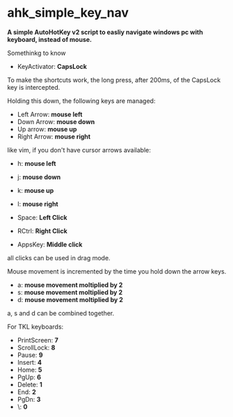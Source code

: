 # ahk_simple_key_nav
<b>A simple AutoHotKey v2 script to easliy navigate windows pc with keyboard, instead of mouse.</b>

Somethinkg to know

- KeyActivator: <b>CapsLock</b>

To make the shortcuts work, the long press, after 200ms, of the CapsLock key is intercepted.

Holding this down, the following keys are managed:

- Left Arrow: <b>mouse left</b>
- Down Arrow: <b>mouse down</b>
- Up arrow: <b>mouse up</b>
- Right Arrow: <b>mouse right</b>

like vim, if you don't have cursor arrows available:
- h: <b>mouse left</b>
- j: <b>mouse down</b>
- k: <b>mouse up</b>
- l: <b>mouse right</b>

- Space: <b>Left Click</b>
- RCtrl: <b>Right Click</b>
- AppsKey: <b>Middle click</b>

all clicks can be used in drag mode.

Mouse movement is incremented by the time you hold down the arrow keys.

- a: <b>mouse movement moltiplied by 2</b>
- s: <b>mouse movement moltiplied by 2</b>
- d: <b>mouse movement moltiplied by 2</b>

a, s and d can be combined together.

For TKL keyboards:

- PrintScreen: <b>7</b>
- ScrollLock: <b>8</b>
- Pause: <b>9</b>
- Insert: <b>4</b>
- Home: <b>5</b>
- PgUp: <b>6</b>
- Delete: <b>1</b>
- End: <b>2</b>
- PgDn: <b>3</b>
- \\: <b>0</b>

